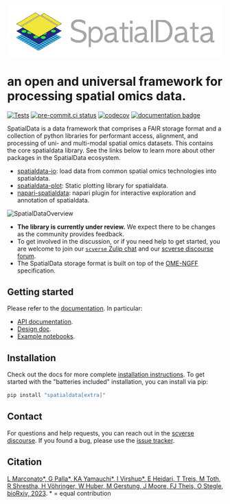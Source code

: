 ![SpatialData banner](https://github.com/scverse/spatialdata/blob/main/docs/_static/img/spatialdata_horizontal.png?raw=true)

# an open and universal framework for processing spatial omics data.

[![Tests][badge-tests]][link-tests]
[![pre-commit.ci status](https://results.pre-commit.ci/badge/github/scverse/spatialdata/main.svg)](https://results.pre-commit.ci/latest/github/scverse/spatialdata/main)
[![codecov](https://codecov.io/gh/scverse/spatialdata/branch/main/graph/badge.svg?token=X19DRSIMCU)](https://codecov.io/gh/scverse/spatialdata)
[![documentation badge](https://readthedocs.org/projects/scverse-spatialdata/badge/?version=latest)](https://spatialdata.scverse.org/en/latest/)

SpatialData is a data framework that comprises a FAIR storage format and a collection of python libraries for performant access, alignment, and processing of uni- and multi-modal spatial omics datasets. This contains the core spatialdata library. See the links below to learn more about other packages in the SpatialData ecosystem.

- [spatialdata-io](https://github.com/scverse/spatialdata-io): load data from common spatial omics technologies into spatialdata.
- [spatialdata-plot](https://github.com/scverse/spatialdata-plot): Static plotting library for spatialdata.
- [napari-spatialdata](https://github.com/scverse/napari-spatialdata): napari plugin for interactive exploration and annotation of spatialdata.


![SpatialDataOverview](https://github.com/scverse/spatialdata/assets/1120672/cb91071f-12a7-4b8e-9430-2b3a0f65e52f)

-   **The library is currently under review.** We expect there to be changes as the community provides feedback.
-   To get involved in the discussion, or if you need help to get started, you are welcome to join our [`scverse` Zulip chat](https://imagesc.zulipchat.com/#narrow/stream/329057-scverse/topic/segmentation) and our [scverse discourse forum](https://discourse.scverse.org/).
-   The SpatialData storage format is built on top of the [OME-NGFF](https://ngff.openmicroscopy.org/latest/) specification.

## Getting started

Please refer to the [documentation][link-docs]. In particular:

-   [API documentation][link-api].
-   [Design doc][link-design-doc].
-   [Example notebooks][link-notebooks].

## Installation

Check out the docs for more complete [installation instructions](https://spatialdata.scverse.org/en/latest/installation.html). To get started with the "batteries included" installation, you can install via pip:

```bash
pip install "spatialdata[extra]"
```

## Contact

For questions and help requests, you can reach out in the [scverse discourse][scverse-discourse].
If you found a bug, please use the [issue tracker][issue-tracker].

## Citation

[L Marconato*, G Palla*, KA Yamauchi*, I Virshup*, E Heidari, T Treis, M Toth, R Shrestha, H Vöhringer, W Huber, M Gerstung, J Moore, FJ Theis, O Stegle, bioRxiv, 2023](https://www.biorxiv.org/content/10.1101/2023.05.05.539647v1). \* = equal contribution

<!-- Links -->

[scverse-discourse]: https://discourse.scverse.org/
[issue-tracker]: https://github.com/scverse/spatialdata/issues
[changelog]: https://spatialdata.readthedocs.io/latest/changelog.html
[design doc]: https://scverse-spatialdata.readthedocs.io/en/latest/design_doc.html
[link-docs]: https://spatialdata.scverse.org/en/latest/
[link-api]: https://spatialdata.scverse.org/en/latest/api.html
[link-design-doc]: https://spatialdata.scverse.org/en/latest/design_doc.html
[link-notebooks]: https://spatialdata.scverse.org/en/latest/tutorials/notebooks/notebooks.html
[badge-tests]: https://github.com/scverse/spatialdata/actions/workflows/test_and_deploy.yaml/badge.svg
[link-tests]: https://github.com/scverse/spatialdata/actions/workflows/test_and_deplot.yaml
